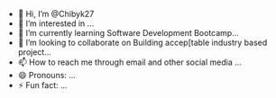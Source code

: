 - 👋 Hi, I’m @Chibyk27
- 👀 I’m interested in ...
- 🌱 I’m currently learning Software Development Bootcamp...
- 💞️ I’m looking to collaborate on Building accep[table industry based project...
- 📫 How to reach me through email and other social media ...
- 😄 Pronouns: ...
- ⚡ Fun fact: ...

<!---
Chibyk27/Chibyk27 is a ✨ special ✨ repository because its `README.md` (this file) appears on your GitHub profile.
You can click the Preview link to take a look at your changes.
--->
